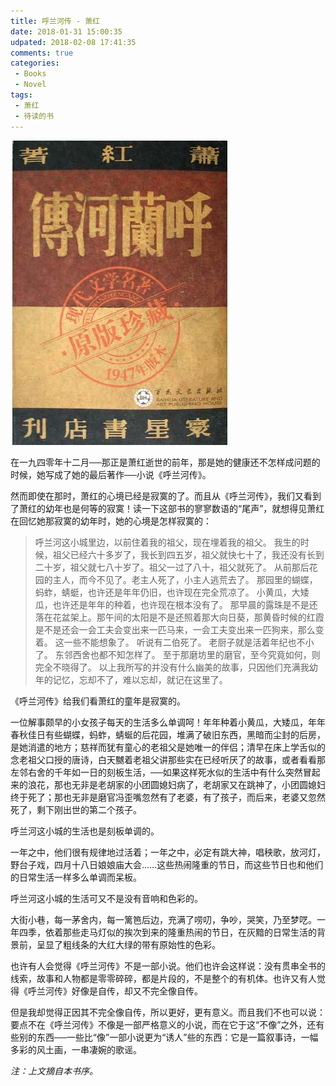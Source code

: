 ```yaml
---
title: 呼兰河传 - 萧红
date: 2018-01-31 15:00:35
udpated: 2018-02-08 17:41:35
comments: true
categories:
 - Books
 - Novel
tags:
 - 萧红
 - 待读的书
---
```


![](/images/xiaohong-hulanhezhuan.jpg)

在一九四零年十二月──那正是萧红逝世的前年，那是她的健康还不怎样成问题的时候，她写成了她的最后著作──小说《呼兰河传》。

然而即使在那时，萧红的心境已经是寂寞的了。而且从《呼兰河传》，我们又看到了萧红的幼年也是何等的寂寞！读一下这部书的寥寥数语的“尾声”，就想得见萧红在回忆她那寂寞的幼年时，她的心境是怎样寂寞的：

>呼兰河这小城里边，以前住着我的祖父，现在埋着我的祖父。
>我生的时候，祖父已经六十多岁了，我长到四五岁，祖父就快七十了，我还没有长到二十岁，祖父就七八十岁了。祖父一过了八十，祖父就死了。
>从前那后花园的主人，而今不见了。老主人死了，小主人逃荒去了。
>那园里的蝴蝶，蚂蚱，蜻蜓，也许还是年年仍旧，也许现在完全荒凉了。
>小黄瓜，大矮瓜，也许还是年年的种着，也许现在根本没有了。
>那早晨的露珠是不是还落在花盆架上。那午间的太阳是不是还照着那大向日葵，那黄昏时候的红霞是不是还会一会工夫会变出来一匹马来，一会工夫变出来一匹狗来，那么变着。
>这一些不能想象了。
>听说有二伯死了。
>老厨子就是活着年纪也不小了。
>东邻西舍也都不知怎样了。
>至于那磨坊里的磨官，至今究竟如何，则完全不晓得了。
>以上我所写的并没有什么幽美的故事，只因他们充满我幼年的记忆，忘却不了，难以忘却，就记在这里了。

《呼兰河传》给我们看萧红的童年是寂寞的。<!-- more -->

一位解事颇早的小女孩子每天的生活多么单调呵！年年种着小黄瓜，大矮瓜，年年春秋佳日有些蝴蝶，蚂蚱，蜻蜒的后花园，堆满了破旧东西，黑暗而尘封的后房，是她消遣的地方；慈祥而犹有童心的老祖父是她唯一的伴侣；清早在床上学舌似的念老祖父口授的唐诗，白天嬲着老祖父讲那些实在已经听厌了的故事，或者看看那左邻右舍的千年如一日的刻板生活，──如果这样死水似的生活中有什么突然冒起来的浪花，那也无非是老胡家的小团圆媳妇病了，老胡家又在跳神了，小团圆媳妇终于死了；那也无非是磨官冯歪嘴忽然有了老婆，有了孩子，而后来，老婆又忽然死了，剩下刚出世的第二个孩子。

呼兰河这小城的生活也是刻板单调的。

一年之中，他们很有规律地过活着；一年之中，必定有跳大神，唱秧歌，放河灯，野台子戏，四月十八日娘娘庙大会……这些热闹隆重的节日，而这些节日也和他们的日常生活一样多么单调而呆板。

呼兰河这小城的生活可又不是没有音响和色彩的。

大街小巷，每一茅舍内，每一篱笆后边，充满了唠叨，争吵，哭笑，乃至梦呓。一年四季，依着那些走马灯似的挨次到来的隆重热闹的节日，在灰黯的日常生活的背景前，呈显了粗线条的大红大绿的带有原始性的色彩。

也许有人会觉得《呼兰河传》不是一部小说。他们也许会这样说：没有贯串全书的线索，故事和人物都是零零碎碎，都是片段的，不是整个的有机体。也许又有人觉得《呼兰河传》好像是自传，却又不完全像自传。

但是我却觉得正因其不完全像自传，所以更好，更有意义。而且我们不也可以说：要点不在《呼兰河传》不像是一部严格意义的小说，而在它于这“不像”之外，还有些别的东西──一些比“像”一部小说更为“诱人”些的东西：它是一篇叙事诗，一幅多彩的风土画，一串凄婉的歌谣。

*注：上文摘自本书序。*

